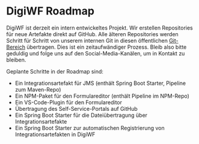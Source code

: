 # DigiWF Roadmap

DigiWF ist derzeit ein intern entwickeltes Projekt. Wir erstellen Repositories für neue Artefakte direkt auf GitHub.
Alle älteren Repositories werden Schritt für Schritt von unserem internen Git in diesen
öffentlichen [Git-Bereich](https://github.com/it-at-m/digiwf-core/) übertragen. Dies ist ein zeitaufwändiger Prozess.
Bleib also bitte geduldig und folge uns auf den Social-Media-Kanälen, um in Kontakt zu bleiben.

Geplante Schritte in der Roadmap sind:

- Ein Integrationsartefakt für JMS (enthält Spring Boot Starter, Pipeline zum Maven-Repo)
- Ein NPM-Paket für den Formulareditor (enthält Pipeline im NPM-Repo)
- Ein VS-Code-Plugin für den Formulareditor
- Übertragung des Self-Service-Portals auf GitHub
- Ein Spring Boot Starter für die Dateiübertragung über Integrationsartefakte
- Ein Spring Boot Starter zur automatischen Registrierung von Integrationsartefakten in DigiWF